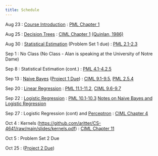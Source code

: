 ```yaml
---
title: Schedule
---
```


Aug 23
: [Course Introduction](https://github.com/aritter/CS-4641/raw/main/slides/introduction.pdf)
  : [PML Chapter 1](https://github.com/probml/pml-book/releases/latest/download/book1.pdf)

Aug 25
: [Decision Trees](https://github.com/aritter/CS-4641/raw/main/slides/dtrees.pdf)
  : [CIML Chapter 1](http://ciml.info/dl/v0_99/ciml-v0_99-ch01.pdf) [(Quinlan, 1986)](https://link.springer.com/content/pdf/10.1007/BF00116251.pdf)

Aug 30
: [Statistical Estimation](https://github.com/aritter/CS-4641/raw/main/slides/estimation.pdf) (Problem Set 1 due)
  : [PML 2.1-2.3](https://github.com/probml/pml-book/releases/latest/download/book1.pdf)

Sep 1
: No Class (No Class - Alan is speaking at the University of Notre Dame)

Sep 8
: Statistical Estimation (cont.)
  : [PML 4.1-4.2.5](https://github.com/probml/pml-book/releases/latest/download/book1.pdf)

Sep 13
: [Naive Bayes](https://github.com/aritter/CS-4641/raw/main/slides/naive_bayes.pdf) ([Project 1 Due](https://colab.research.google.com/drive/1ar34O8xpE_oRK5tjx22oRcKwsCtEE_LM))
  : [CIML 9.1-9.5](http://ciml.info/dl/v0_99/ciml-v0_99-ch09.pdf), [PML 2.5.4](https://github.com/probml/pml-book/releases/latest/download/book1.pdf)

Sep 20
: [Linear Regression](https://github.com/aritter/CS-4641/raw/main/slides/linear_regression.pdf)
  : [PML 11.1-11.2](https://github.com/probml/pml-book/releases/latest/download/book1.pdf), [CIML 9.6-9.7](http://ciml.info/dl/v0_99/ciml-v0_99-ch09.pdf)

Sep 22
: [Logistic Regression](https://github.com/aritter/CS-4641/raw/main/slides/logistic_regression.pdf)
  : [PML 10.1-10.3](https://github.com/probml/pml-book/releases/latest/download/book1.pdf) [Notes on Naive Bayes and Logistic Regression](http://www.cs.cmu.edu/~tom/mlbook/NBayesLogReg.pdf)

Sep 27
: Logistic Regression (cont) and [Perceptron](https://github.com/aritter/CS-4641/raw/main/slides/perceptron.pdf)
  : [CIML Chapter 4](http://ciml.info/dl/v0_99/ciml-v0_99-ch04.pdf)

Oct 4
: Kernels (https://github.com/aritter/CS-4641/raw/main/slides/kernels.pdf)
  : [CIML Chapter 11](http://ciml.info/dl/v0_99/ciml-v0_99-ch11.pdf)
  
Oct 5
: Problem Set 2 Due

Oct 25
: ([Project 2 Due](https://colab.research.google.com/drive/1PP8DWYP73NEGZzuNv-ilabkJ8NuoLBR8?usp=sharing))
